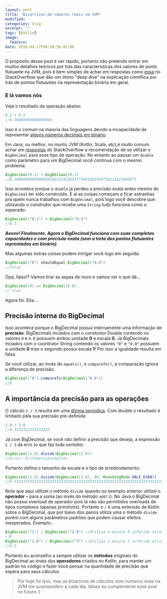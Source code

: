 ```yaml
---
layout: post
title: "Bizarrices de números reais na JVM"
modified:
categories: blog
excerpt: ""
tags: [Kotlin]
image:
  feature:
date: 2018-09-17T00:58:56-02:00
---
```


O propósito desse post é ser rápido, portanto não pretendo entrar em muitos detalhes teóricos por trás das características dos valores de ponto flutuante na JVM, pois é bem simples de achar em respostas como [essa](https://stackoverflow.com/a/1661313/890890) no StackOverflow que dão um ótimo "deep dive" na explicação científica por trás de pontos flutuantes na representação binária em geral.

### E lá vamos nós

Veja o resultado da operação abaixo:

```java
0.1 + 0.2
//0.30000000000000004
```

Isso é o comum na maioria das linguagens devido a incapacidade de representar [alguns números decimais em binário](http://cs.furman.edu/digitaldomain/more/ch6/dec_frac_to_bin.htm).

Em Java, ou melhor, no munto JVM (Kotlin, Scala, etc),é muito comum achar em [respostas](https://stackoverflow.com/a/3413493/890890) do StackOverflow a recomendação de se utilizar o `BigDecimal`
para esse tipo de operação. No entanto ao passar um `double` como parâmetro para um BigDecimal você continua com o mesmo problema:

```java
BigDecimal(0.1) + BigDecimal(0.2)
//0.3000000000000000166533453693773481063544750213623046875
```

Isso acontece porque o `double` já perdeu a precisão exata antes mesmo do `BigDecimal` ter sido construído. E aí as coisas começam a ficar estranhas pra quem nunca trabalhou com `BigDecimal`, pois logo você descobre que utilizando o construtor que recebe uma `String` tudo funciona como o esperado:

```java
BigDecimal("0.1") + BigDecimal("0.2")
//0.3
```

***Aeeee! Finalmente. Agora o BigDecimal funciona com suas completas capacidades e com precisão exata (sem a treta dos pontos flutuantes reprentados em binário).***

Mas algumas outras coisas podem intrigar você logo em seguida:

```java
BigDecimal("0") shouldEqual BigDecimal("0.0")
//false
```

Opa, falso!? Vamos tirar as aspas de novo e vamos ver o que dá...

```java
BigDecimal(0) == BigDecimal(0.0)
// true
```

Agora foi. Eita...

## Precisão interna do BigDecimal

Isso acontece porque o BigDecimal possui internamente uma informação de **precisão**. BigDecimals inciados com o construtor Double contendo os valores `0` e `0.0` possuem ambos unidade **0** e escala **0**. Já BigDecimals inciados com o cosntrutor String contendo os valores `"0"` e `"0.0"` possuem a unidade **0** mas o segundo possui escala **1**! Por isso a igualdade resulta em falso.

Se você utilizar, ao invés do `equals()`, o `compareTo()`, a comparação ignora a diferença de precisão.

```java
BigDecimal("0").compareTo(BigDecimal("0.0"))
//0
```

## A importância da precisão para as operações

O cálculo `1 / 3` resulta em uma [dízima periodica](https://pt.wikipedia.org/wiki/D%C3%ADzima_peri%C3%B3dica). Com double o resultado é limitado pela sua precisão pré-definida:

```java
1.0 / 3.0
//0.3333333333333333
```

Já com BigDecimal, se você não definir a precisão que deseja, a expressão `1 / 3` dá erro (o que faz todo sentido):

```java
BigDecimal(1.0).divide(BigDecimal(3.0))
//Error: ArithmeticException
```

Portanto defina o tamanho da escala e o tipo de arredondamento:

```java
BigDecimal(1.0).divide(BigDecimal(3.0), 80, RoundingMode.HALF_EVEN))
//0.33333333333333333333333333333333333333333333333333333333333333333333333333333333
```

Note que aqui utilizei o método `divide` quando no exemplo anterior utilizei o **operador** `+` para a soma (ao invés do método `add()`). No Java o BigDecimal não possui overload de operador pois lá não são permitidos overloads de tipos complexos (apenas primitivos). Portanto o `/` é uma extensão de Kotlin sobre o BigDecimal, que por baixo dos panos utiliza uma o método `divide` porém com alguns parâmetros padrões que podem causar efeitos inesperados. Exemplo:

```java
BigDecimal("1") / BigDecimal("3.0") //Utiliza a escala 0 inferida através do primeiro BigDecimal
//0
BigDecimal("1.0") / BigDecimal("3") //Utiliza a escala 1 inferida através do primeiro BigDecimal
//0.3
```

Portanto eu aconselho a sempre utilizar os **métodos** originais do BigDecimal ao invés dos **operadores** criados no Kotlin, para manter um padrão no código e fazer você pensar na quantidade de precisão que espera para seus cálculos.

> Por hoje foi isso, mas as bizarrices de cálculos com números reais na JVM me surpreendem a cada dia, talvez eu complemente esse post no futuro :)
